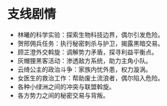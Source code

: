 # 支线剧情

- 林曦的科学实验：探索生物科技边界，偶尔引发危险。
- 贺邢佣兵任务：执行秘密刺杀与护卫，揭露黑暗交易。
- 顾芷澄外交斡旋：调解势力矛盾，探寻利益平衡点。
- 灰帽狸黑客活动：渗透敌方系统，助力主角小队。
- 云绮公主的政治斗争：家族内忧外患，权力漩涡。
- 女医生的救治工作：帮助废土流浪者，偶尔陷入危险。
- 各种小绿洲之间的冲突与联盟斡旋。
- 各方势力之间的秘密交易与背叛。
